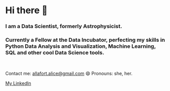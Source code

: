 # Hi there 👋


### I am a Data Scientist, formerly Astrophysicist. 
### Currently a Fellow at the Data Incubator, perfecting my skills in Python Data Analysis and Visualization, Machine Learning, SQL and other cool Data Science tools.

&nbsp;
  
Contact me: allafort.alice@gmail.com
😄  Pronouns: she, her.

[My LinkedIn](https://www.linkedin.com/in/alice-allafort/)


&nbsp;
  

<!--

Maybe add my flask website on heroku: https://alicefirstattempt.herokuapp.com/index


**allafort/allafort** is a ✨ _special_ ✨ repository because its `README.md` (this file) appears on your GitHub profile.

Here are some ideas to get you started:

- 🔭 I’m currently working on ...
- 🌱 I’m currently learning ...
- 👯 I’m looking to collaborate on ...
- 🤔 I’m looking for help with ...
- 💬 Ask me about ...
- 📫 How to reach me: ...
- 😄 Pronouns: ...
- ⚡ Fun fact: ...
-->
